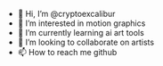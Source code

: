 - 👋 Hi, I’m @cryptoexcalibur
- 👀 I’m interested in motion graphics  
- 🌱 I’m currently learning ai art tools
- 💞️ I’m looking to collaborate on artists
- 📫 How to reach me github

<!---
cryptoexcalibur/cryptoexcalibur is a ✨ special ✨ repository because its `README.md` (this file) appears on your GitHub profile.
You can click the Preview link to take a look at your changes.
--->

